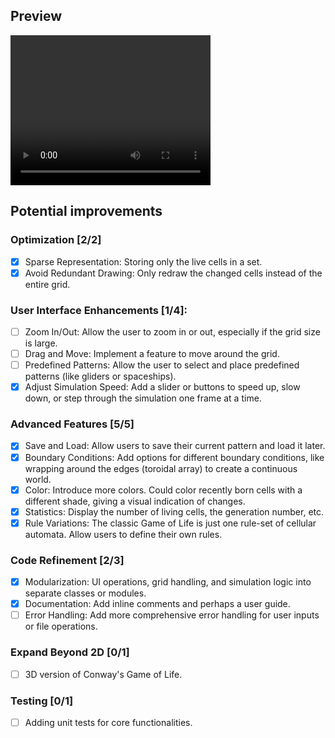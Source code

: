 ## Preview

<video width="320" height="240" controls>
  <source src="dev/preview_920.mp4" type="video/mp4">
</video>

## Potential improvements

### Optimization \[2/2\]

-   [x] Sparse Representation: Storing only the live cells in a set.
-   [x] Avoid Redundant Drawing: Only redraw the changed cells instead
    of the entire grid.

### User Interface Enhancements \[1/4\]:

-   [ ] Zoom In/Out: Allow the user to zoom in or out, especially if the
    grid size is large.
-   [ ] Drag and Move: Implement a feature to move around the grid.
-   [ ] Predefined Patterns: Allow the user to select and place
    predefined patterns (like gliders or spaceships).
-   [x] Adjust Simulation Speed: Add a slider or buttons to speed up,
    slow down, or step through the simulation one frame at a time.

### Advanced Features \[5/5\]

-   [x] Save and Load: Allow users to save their current pattern and
    load it later.
-   [x] Boundary Conditions: Add options for different boundary
    conditions, like wrapping around the edges (toroidal array) to
    create a continuous world.
-   [x] Color: Introduce more colors. Could color recently born cells
    with a different shade, giving a visual indication of changes.
-   [x] Statistics: Display the number of living cells, the generation
    number, etc.
-   [X] Rule Variations: The classic Game of Life is just one rule-set
    of cellular automata. Allow users to define their own rules.

### Code Refinement \[2/3\]

-   [X] Modularization: UI operations, grid handling, and simulation
    logic into separate classes or modules.
-   [X] Documentation: Add inline comments and perhaps a user guide.
-   [ ] Error Handling: Add more comprehensive error handling for user
    inputs or file operations.

### Expand Beyond 2D \[0/1\]

-   [ ] 3D version of Conway\'s Game of Life.

### Testing \[0/1\]

-   [ ] Adding unit tests for core functionalities.
